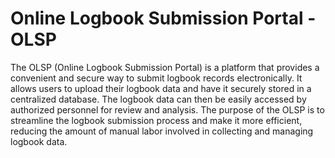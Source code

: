 # Online Logbook Submission Portal - OLSP

<p>
The OLSP (Online Logbook Submission Portal) is a platform that provides a convenient and secure way to submit logbook records electronically. It allows users to upload their logbook data and have it securely stored in a centralized database. The logbook data can then be easily accessed by authorized personnel for review and analysis. The purpose of the OLSP is to streamline the logbook submission process and make it more efficient, reducing the amount of manual labor involved in collecting and managing logbook data.
</p>
